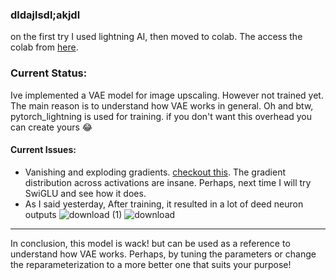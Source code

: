 ### dldajlsdl;akjdl
on the first try I used lightning AI, then moved to colab. The access the colab from [here](https://colab.research.google.com/drive/1L0DMB9CTxzYv4OeLLo5oL2w_JWOudNkT#scrollTo=0i_lAzieoj24).
### Current Status:
  Ive implemented a VAE model for image upscaling. However not trained yet. The main reason is to understand how VAE works in general.
  Oh and btw, pytorch_lightning is used for training. if you don't want this overhead you can create yours 😂

#### Current Issues:
  - Vanishing and exploding gradients. [checkout this](./vae-testing).  The gradient distribution across activations are insane. Perhaps, next time I will try SwiGLU and see how it does. 
  - As I said yesterday, After training, it resulted in a lot of deed neuron outputs
    ![download (1)](https://github.com/user-attachments/assets/76141c38-d495-486b-8aca-bf899d43ffa5)
    ![download](https://github.com/user-attachments/assets/f44a68e8-4536-4a8f-b09d-128626cfd0e4)

---

In conclusion, this model is wack! but can be used as a reference to understand how VAE works. Perhaps, by tuning the parameters or change the reparameterization to a more better one that suits your purpose! 
